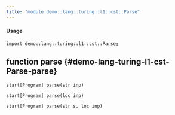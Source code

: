 ```yaml
---
title: "module demo::lang::turing::l1::cst::Parse"
---
```


#### Usage

`import demo::lang::turing::l1::cst::Parse;`


## function parse {#demo-lang-turing-l1-cst-Parse-parse}

```rascal
start[Program] parse(str inp)

start[Program] parse(loc inp)

start[Program] parse(str s, loc inp)

```


